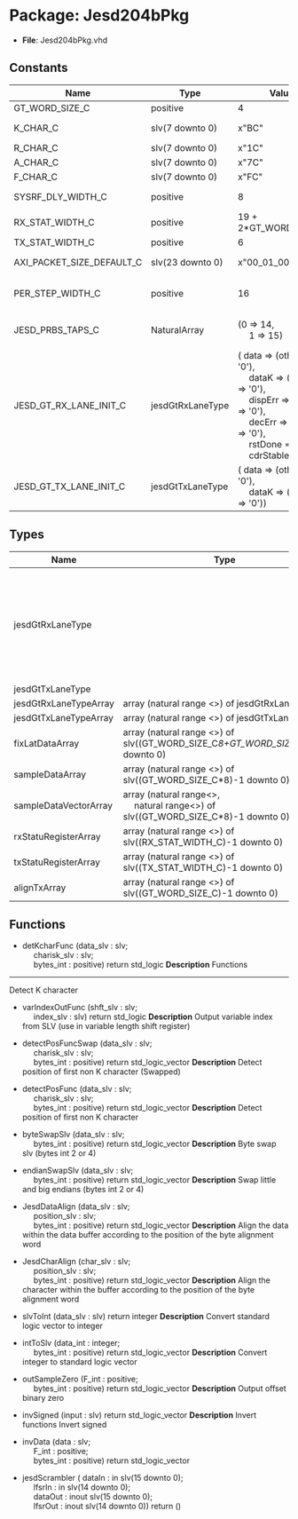 # Package: Jesd204bPkg

- **File**: Jesd204bPkg.vhd
## Constants

| Name                      | Type             | Value                                                                                                                                                                                                                                                                                                                                                                                         | Description                                                       |
| ------------------------- | ---------------- | --------------------------------------------------------------------------------------------------------------------------------------------------------------------------------------------------------------------------------------------------------------------------------------------------------------------------------------------------------------------------------------------- | ----------------------------------------------------------------- |
| GT_WORD_SIZE_C            | positive         |  4                                                                                                                                                                                                                                                                                                                                                                                            |                                                                   |
| K_CHAR_C                  | slv(7 downto 0)  |  x"BC"                                                                                                                                                                                                                                                                                                                                                                                        |  8B10B characters (8-bit values)  K.28.5                          |
| R_CHAR_C                  | slv(7 downto 0)  |  x"1C"                                                                                                                                                                                                                                                                                                                                                                                        |  K.28.0                                                           |
| A_CHAR_C                  | slv(7 downto 0)  |  x"7C"                                                                                                                                                                                                                                                                                                                                                                                        |  K.28.3                                                           |
| F_CHAR_C                  | slv(7 downto 0)  |  x"FC"                                                                                                                                                                                                                                                                                                                                                                                        |  K.28.7                                                           |
| SYSRF_DLY_WIDTH_C         | positive         |  8                                                                                                                                                                                                                                                                                                                                                                                            |  Register or counter widths                                       |
| RX_STAT_WIDTH_C           | positive         |  19 + 2*GT_WORD_SIZE_C                                                                                                                                                                                                                                                                                                                                                                        |                                                                   |
| TX_STAT_WIDTH_C           | positive         |  6                                                                                                                                                                                                                                                                                                                                                                                            |                                                                   |
| AXI_PACKET_SIZE_DEFAULT_C | slv(23 downto 0) |  x"00_01_00"                                                                                                                                                                                                                                                                                                                                                                                  |  AXI packet size at power up                                      |
| PER_STEP_WIDTH_C          | positive         |  16                                                                                                                                                                                                                                                                                                                                                                                           |  TX specific  Ramp step or square wave period slv width (max 16)  |
| JESD_PRBS_TAPS_C          | NaturalArray     |  (0 => 14,<br><span style="padding-left:20px"> 1 => 15)                                                                                                                                                                                                                                                                                                                                       |  Scrambler/Descrambler PBRS taps for 1 + x^14 + x^15              |
| JESD_GT_RX_LANE_INIT_C    | jesdGtRxLaneType |  (       data      => (others => '0'),<br><span style="padding-left:20px">       dataK     => (others => '0'),<br><span style="padding-left:20px">       dispErr   => (others => '0'),<br><span style="padding-left:20px">       decErr    => (others => '0'),<br><span style="padding-left:20px">       rstDone   => '0',<br><span style="padding-left:20px">       cdrStable => '0'       ) |                                                                   |
| JESD_GT_TX_LANE_INIT_C    | jesdGtTxLaneType |  (       data  => (others => '0'),<br><span style="padding-left:20px">       dataK => (others => '0'))                                                                                                                                                                                                                                                                                        |                                                                   |
## Types

| Name                  | Type                                                                                                                | Description                                                                          |
| --------------------- | ------------------------------------------------------------------------------------------------------------------- | ------------------------------------------------------------------------------------ |
| jesdGtRxLaneType      |                                                                                                                     |  Sub-types ------------------------------------------------------------------------  |
| jesdGtTxLaneType      |                                                                                                                     |                                                                                      |
| jesdGtRxLaneTypeArray | array (natural range <>) of jesdGtRxLaneType                                                                        |  Arrays                                                                              |
| jesdGtTxLaneTypeArray | array (natural range <>) of jesdGtTxLaneType                                                                        |                                                                                      |
| fixLatDataArray       | array (natural range <>) of slv((GT_WORD_SIZE_C*8+GT_WORD_SIZE_C*2)-1 downto 0)                                     |                                                                                      |
| sampleDataArray       | array (natural range <>) of slv((GT_WORD_SIZE_C*8)-1 downto 0)                                                      |                                                                                      |
| sampleDataVectorArray | array (natural range<>,<br><span style="padding-left:20px"> natural range<>) of slv((GT_WORD_SIZE_C*8)-1 downto 0)  |                                                                                      |
| rxStatuRegisterArray  | array (natural range <>) of slv((RX_STAT_WIDTH_C)-1 downto 0)                                                       |                                                                                      |
| txStatuRegisterArray  | array (natural range <>) of slv((TX_STAT_WIDTH_C)-1 downto 0)                                                       |                                                                                      |
| alignTxArray          | array (natural range <>) of slv((GT_WORD_SIZE_C)-1 downto 0)                                                        |                                                                                      |
## Functions
- detKcharFunc <font id="function_arguments">(data_slv : slv;<br><span style="padding-left:20px"> charisk_slv : slv;<br><span style="padding-left:20px"> bytes_int : positive) </font> <font id="function_return">return std_logic </font>
**Description**
 Functions
------------------------------------------------------------------------
 Detect K character

- varIndexOutFunc <font id="function_arguments">(shft_slv : slv;<br><span style="padding-left:20px"> index_slv : slv) </font> <font id="function_return">return std_logic </font>
**Description**
 Output variable index from SLV (use in variable length shift register)

- detectPosFuncSwap <font id="function_arguments">(data_slv : slv;<br><span style="padding-left:20px"> charisk_slv : slv;<br><span style="padding-left:20px"> bytes_int : positive) </font> <font id="function_return">return std_logic_vector </font>
**Description**
 Detect position of first non K character (Swapped)

- detectPosFunc <font id="function_arguments">(data_slv : slv;<br><span style="padding-left:20px"> charisk_slv : slv;<br><span style="padding-left:20px"> bytes_int : positive) </font> <font id="function_return">return std_logic_vector </font>
**Description**
 Detect position of first non K character

- byteSwapSlv <font id="function_arguments">(data_slv : slv;<br><span style="padding-left:20px"> bytes_int : positive) </font> <font id="function_return">return std_logic_vector </font>
**Description**
 Byte swap slv (bytes int 2 or 4)

- endianSwapSlv <font id="function_arguments">(data_slv : slv;<br><span style="padding-left:20px"> bytes_int : positive) </font> <font id="function_return">return std_logic_vector </font>
**Description**
 Swap little and big endians (bytes int 2 or 4)

- JesdDataAlign <font id="function_arguments">(data_slv : slv;<br><span style="padding-left:20px"> position_slv : slv;<br><span style="padding-left:20px"> bytes_int : positive) </font> <font id="function_return">return std_logic_vector </font>
**Description**
 Align the data within the data buffer according to the position of the byte alignment word

- JesdCharAlign <font id="function_arguments">(char_slv : slv;<br><span style="padding-left:20px"> position_slv : slv;<br><span style="padding-left:20px"> bytes_int : positive) </font> <font id="function_return">return std_logic_vector </font>
**Description**
 Align the character within the buffer according to the position of the byte alignment word

- slvToInt <font id="function_arguments">(data_slv : slv) </font> <font id="function_return">return integer </font>
**Description**
 Convert standard logic vector to integer

- intToSlv <font id="function_arguments">(data_int : integer;<br><span style="padding-left:20px"> bytes_int : positive) </font> <font id="function_return">return std_logic_vector </font>
**Description**
 Convert integer to standard logic vector

- outSampleZero <font id="function_arguments">(F_int : positive;<br><span style="padding-left:20px"> bytes_int : positive) </font> <font id="function_return">return std_logic_vector </font>
**Description**
 Output offset binary zero

- invSigned <font id="function_arguments">(input : slv) </font> <font id="function_return">return std_logic_vector </font>
**Description**
 Invert functions
 Invert signed

- invData <font id="function_arguments">(data    : slv;<br><span style="padding-left:20px"> F_int : positive;<br><span style="padding-left:20px"> bytes_int : positive) </font> <font id="function_return">return std_logic_vector </font>
- jesdScrambler <font id="function_arguments">( dataIn  : in    slv(15 downto 0);<br><span style="padding-left:20px"> lfsrIn  : in    slv(14 downto 0);<br><span style="padding-left:20px"> dataOut : inout slv(15 downto 0);<br><span style="padding-left:20px"> lfsrOut : inout slv(14 downto 0)) </font> <font id="function_return">return ()</font>
